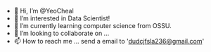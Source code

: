 - 👋 Hi, I’m @YeoCheal
- 👀 I’m interested in Data Scientist!
- 🌱 I’m currently learning computer science from OSSU.
- 💞️ I’m looking to collaborate on ...
- 📫 How to reach me ... send a email to 'dudcjfsla236@gmail.com'

<!---
YeoCheal/YeoCheal is a ✨ special ✨ repository because its `README.md` (this file) appears on your GitHub profile.
You can click the Preview link to take a look at your changes.
--->
